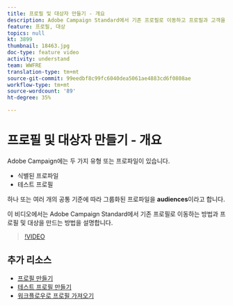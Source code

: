```yaml
---
title: 프로필 및 대상자 만들기 - 개요
description: Adobe Campaign Standard에서 기존 프로필로 이동하고 프로필과 고객을 만드는 방법을 알아봅니다.
feature: 프로필, 대상
topics: null
kt: 3899
thumbnail: 18463.jpg
doc-type: feature video
activity: understand
team: WWFRE
translation-type: tm+mt
source-git-commit: 99eedbf8c99fc6040dea5061ae4883cd6f0808ae
workflow-type: tm+mt
source-wordcount: '89'
ht-degree: 35%

---
```



# 프로필 및 대상자 만들기 - 개요

Adobe Campaign에는 두 가지 유형 또는 프로파일이 있습니다.

* 식별된 프로파일
* 테스트 프로필

하나 또는 여러 개의 공통 기준에 따라 그룹화된 프로파일을 **audiences**&#x200B;이라고 합니다.

이 비디오에서는 Adobe Campaign Standard에서 기존 프로필로 이동하는 방법과 프로필 및 대상을 만드는 방법을 설명합니다.

>[!VIDEO](https://video.tv.adobe.com/v/18463/?quality=12)

## 추가 리소스

* [프로필 만들기](/help/profiles-and-audiences/creating-a-profile.md)
* [테스트 프로필 만들기](/help/profiles-and-audiences/test-profiles.md)
* [워크플로우로 프로필 가져오기](/help/managing-processes-and-data/importing-profiles.md)
